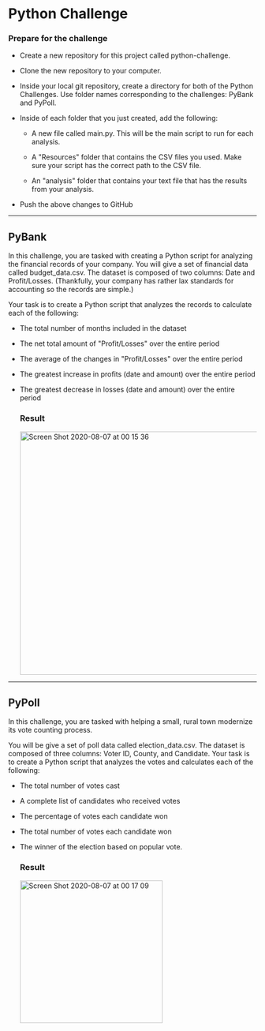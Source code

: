 # Python Challenge


### Prepare for the challenge


- Create a new repository for this project called python-challenge. 

- Clone the new repository to your computer.

- Inside your local git repository, create a directory for both of the  Python Challenges. Use folder names corresponding to the challenges: PyBank and  PyPoll.

- Inside of each folder that you just created, add the following:

  - A new file called main.py. This will be the main script to run for each analysis.

  - A "Resources" folder that contains the CSV files you used. Make sure your script has the correct path to the CSV file.

  - An "analysis" folder that contains your text file that has the results from your analysis.

- Push the above changes to GitHub 


----------------------------------

## PyBank


In this challenge, you are tasked with creating a Python script for analyzing the financial records of your company. You will give a set of financial data called budget_data.csv. The dataset is composed of two columns: Date and Profit/Losses. (Thankfully, your company has rather lax standards for accounting so the records are simple.)


Your task is to create a Python script that analyzes the records to calculate each of the following:

- The total number of months included in the dataset

- The net total amount of "Profit/Losses" over the entire period

- The average of the changes in "Profit/Losses" over the entire period

- The greatest increase in profits (date and amount) over the entire period

- The greatest decrease in losses (date and amount) over the entire period


  ### Result 


  <img width="493" alt="Screen Shot 2020-08-07 at 00 15 36" src="https://user-images.githubusercontent.com/55970064/89611561-272eac00-d843-11ea-985a-a5bac8e09a4d.png">


------------------------------------------------

## PyPoll


In this challenge, you are tasked with helping a small, rural town modernize its vote counting process.


You will be give a set of poll data called election_data.csv. The dataset is composed of three columns: Voter ID, County, and Candidate. Your task is to create a Python script that analyzes the votes and calculates each of the following:


- The total number of votes cast

- A complete list of candidates who received votes

- The percentage of votes each candidate won

- The total number of votes each candidate won

- The winner of the election based on popular vote.


  ### Result
  
  
  <img width="289" alt="Screen Shot 2020-08-07 at 00 17 09" src="https://user-images.githubusercontent.com/55970064/89611663-5ba26800-d843-11ea-95fa-5a8264997835.png">



